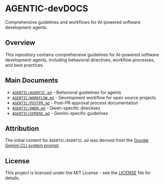 # AGENTIC-devDOCS

Comprehensive guidelines and workflows for AI-powered software development agents.

## Overview

This repository contains comprehensive guidelines for AI-powered software development agents, including behavioral directives, workflow processes, and best practices.

## Main Documents

- [`AGENTIC/AGENTIC.md`](AGENTIC/AGENTIC.md) - Behavioral guidelines for agents
- [`AGENTIC/WORKFLOW.md`](AGENTIC/WORKFLOW.md) - Development workflow for open source projects
- [`AGENTIC/POSTPR.md`](AGENTIC/POSTPR.md) - Post-PR approval process documentation
- [`AGENTIC/QWEN.md`](AGENTIC/QWEN.md) - Qwen-specific directives
- [`AGENTIC/GEMINI.md`](AGENTIC/GEMINI.md) - Gemini-specific guidelines

## Attribution

The initial content for `AGENTIC/AGENTIC.md` was derived from the [Google Gemini CLI system prompt](https://github.com/x1xhlol/system-prompts-and-models-of-ai-tools/blob/main/Open%20Source%20prompts/Gemini%20CLI/google-gemini-cli-system-prompt.txt).

## License

This project is licensed under the MIT License - see the [LICENSE](LICENSE) file for details.